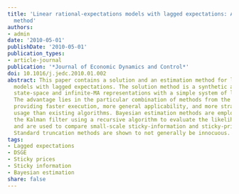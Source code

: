 ```yaml
---
title: 'Linear rational-expectations models with lagged expectations: A synthetic
  method'
authors:
- admin
date: '2010-05-01'
publishDate: '2010-05-01'
publication_types:
- article-journal
publication: '*Journal of Economic Dynamics and Control*'
doi: 10.1016/j.jedc.2010.01.002
abstract: This paper contains a solution and an estimation method for linear rational-expectations
  models with lagged expectations. The solution method is a synthetic approach, combining
  state-space and infinite-MA representations with a simple system of linear equations.
  The advantage lies in the particular combination of methods from the literature,
  providing faster execution, more general applicability, and more straightforward
  usage than existing algorithms. Bayesian estimation methods are employed without
  the Kalman filter using a recursive algorithm to evaluate the likelihood function
  and are used to compare small-scale sticky-information and sticky-price DSGE models.
  Standard truncation methods are shown to not generally be innocuous.
tags:
- Lagged expectations
- DSGE 
- Sticky prices
- Sticky information
- Bayesian estimation
share: false
---
```


